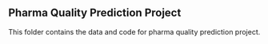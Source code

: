 ## Pharma Quality Prediction Project
This folder contains the data and code for pharma quality prediction project.
